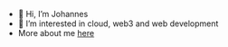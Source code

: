 - 👋 Hi, I’m Johannes
- 👀 I’m interested in cloud, web3 and web development
- More about me [here](https://jhayer.tech)


 

<!---
XamHans/XamHans is a ✨ special ✨ repository because its `README.md` (this file) appears on your GitHub profile.
You can click the Preview link to take a look at your changes.
--->
